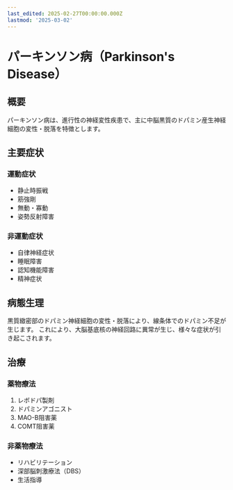 ```yaml
---
last_edited: 2025-02-27T00:00:00.000Z
lastmod: '2025-03-02'
---
```






# パーキンソン病（Parkinson's Disease）

## 概要

パーキンソン病は、進行性の神経変性疾患で、主に中脳黒質のドパミン産生神経細胞の変性・脱落を特徴とします。

## 主要症状

### 運動症状
- 静止時振戦
- 筋強剛
- 無動・寡動
- 姿勢反射障害

### 非運動症状
- 自律神経症状
- 睡眠障害
- 認知機能障害
- 精神症状

## 病態生理

黒質緻密部のドパミン神経細胞の変性・脱落により、線条体でのドパミン不足が生じます。
これにより、大脳基底核の神経回路に異常が生じ、様々な症状が引き起こされます。

## 治療

### 薬物療法
1. レボドパ製剤
2. ドパミンアゴニスト
3. MAO-B阻害薬
4. COMT阻害薬

### 非薬物療法
- リハビリテーション
- 深部脳刺激療法（DBS）
- 生活指導
